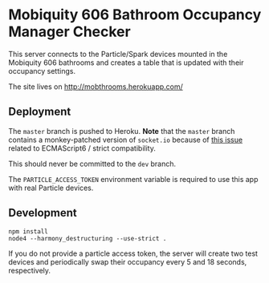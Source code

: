 # Mobiquity 606 Bathroom Occupancy Manager Checker

This server connects to the Particle/Spark devices mounted
in the Mobiquity 606 bathrooms and creates a table that is
updated with their occupancy settings.

The site lives on http://mobthrooms.herokuapp.com/

## Deployment
The `master` branch is pushed to Heroku. **Note** that the
`master` branch contains a monkey-patched version of
`socket.io` because of [this issue](https://github.com/socketio/socket.io/issues/2155)
related to ECMAScript6 / strict compatibility.

This should never be committed to the `dev` branch.

The `PARTICLE_ACCESS_TOKEN` environment variable is required
to use this app with real Particle devices.

## Development

    npm install
    node4 --harmony_destructuring --use-strict .

If you do not provide a particle access token, the server
will create two test devices and periodically swap their
occupancy every 5 and 18 seconds, respectively.
